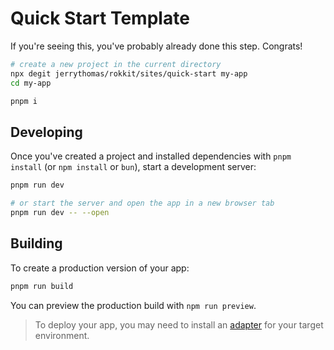 # Quick Start Template

If you're seeing this, you've probably already done this step. Congrats!

```bash
# create a new project in the current directory
npx degit jerrythomas/rokkit/sites/quick-start my-app
cd my-app

pnpm i
```


## Developing

Once you've created a project and installed dependencies with `pnpm install` (or `npm install` or `bun`), start a development server:

```bash
pnpm run dev

# or start the server and open the app in a new browser tab
pnpm run dev -- --open
```

## Building

To create a production version of your app:

```bash
pnpm run build
```

You can preview the production build with `npm run preview`.

> To deploy your app, you may need to install an [adapter](https://kit.svelte.dev/docs/adapters) for your target environment.
